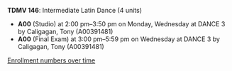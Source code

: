 **TDMV 146**: Intermediate Latin Dance (4 units)

- **A00** (Studio) at 2:00 pm–3:50 pm on Monday, Wednesday at DANCE 3 by Caligagan, Tony (A00391481)
- **A00** (Final Exam) at 3:00 pm–5:59 pm on Wednesday at DANCE 3 by Caligagan, Tony (A00391481)

[Enrollment numbers over time](./TDMV146.tsv)
